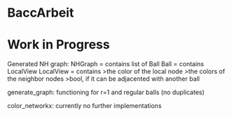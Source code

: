 # BaccArbeit
# Work in Progress

Generated NH graph:
NHGraph = contains list of Ball
Ball = contains LocalView
LocalView = contains >the color of the local node
                     >the colors of the neighbor nodes
                     >bool, if it can be adjacented with another ball

generate_graph: functioning for r=1 and regular balls (no duplicates)


color_networkx: currently no further implementations
